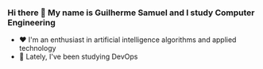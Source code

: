 ### Hi there 👋 My name is Guilherme Samuel and I study Computer Engineering

- ❤ I'm an enthusiast in artificial intelligence algorithms and applied technology 
- 🌱 Lately, I've been studying DevOps


<!--
**GuiSamuka/GuiSamuka** is a ✨ _special_ ✨ repository because its `README.md` (this file) appears on your GitHub profile.

Here are some ideas to get you started:

- 🔭 I’m currently working on ... 
- 👯 I’m looking to collaborate on ...
- 🤔 I’m looking for help with ...
- 💬 Ask me about ...
- 📫 How to reach me: ...
- 😄 Pronouns: ...
- ⚡ Fun fact: ...
-->
